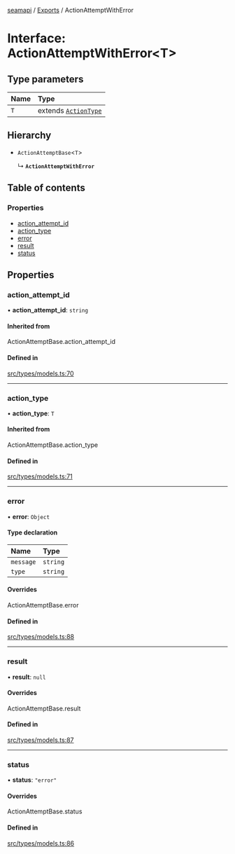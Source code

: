 [seamapi](../README.md) / [Exports](../modules.md) / ActionAttemptWithError

# Interface: ActionAttemptWithError<T\>

## Type parameters

| Name | Type |
| :------ | :------ |
| `T` | extends [`ActionType`](../modules.md#actiontype) |

## Hierarchy

- `ActionAttemptBase`<`T`\>

  ↳ **`ActionAttemptWithError`**

## Table of contents

### Properties

- [action\_attempt\_id](ActionAttemptWithError.md#action_attempt_id)
- [action\_type](ActionAttemptWithError.md#action_type)
- [error](ActionAttemptWithError.md#error)
- [result](ActionAttemptWithError.md#result)
- [status](ActionAttemptWithError.md#status)

## Properties

### action\_attempt\_id

• **action\_attempt\_id**: `string`

#### Inherited from

ActionAttemptBase.action\_attempt\_id

#### Defined in

[src/types/models.ts:70](https://github.com/seamapi/seamapi-javascript/blob/main/src/types/models.ts#L70)

___

### action\_type

• **action\_type**: `T`

#### Inherited from

ActionAttemptBase.action\_type

#### Defined in

[src/types/models.ts:71](https://github.com/seamapi/seamapi-javascript/blob/main/src/types/models.ts#L71)

___

### error

• **error**: `Object`

#### Type declaration

| Name | Type |
| :------ | :------ |
| `message` | `string` |
| `type` | `string` |

#### Overrides

ActionAttemptBase.error

#### Defined in

[src/types/models.ts:88](https://github.com/seamapi/seamapi-javascript/blob/main/src/types/models.ts#L88)

___

### result

• **result**: ``null``

#### Overrides

ActionAttemptBase.result

#### Defined in

[src/types/models.ts:87](https://github.com/seamapi/seamapi-javascript/blob/main/src/types/models.ts#L87)

___

### status

• **status**: ``"error"``

#### Overrides

ActionAttemptBase.status

#### Defined in

[src/types/models.ts:86](https://github.com/seamapi/seamapi-javascript/blob/main/src/types/models.ts#L86)

